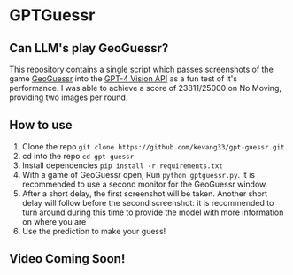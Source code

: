# GPTGuessr

## Can LLM's play GeoGuessr?

This repository contains a single script which passes screenshots of the game [GeoGuessr](https://www.geoguessr.com/) into the [GPT-4 Vision API](https://platform.openai.com/docs/guides/vision) as a fun test of it's performance. I was able to achieve a score of 23811/25000 on No Moving, providing two images per round. 

## How to use

1. Clone the repo `git clone https://github.com/kevang33/gpt-guessr.git`
2. cd into the repo `cd gpt-guessr`
3. Install dependencies `pip install -r requirements.txt`
4. With a game of GeoGuessr open, Run `python gptguessr.py`. It is recommended to use a second monitor for the GeoGuessr window.
5. After a short delay, the first screenshot will be taken. Another short delay will follow before the second screenshot: it is recommended to turn around during this time to provide the model with more information on where you are
6. Use the prediction to make your guess!

## Video Coming Soon!
